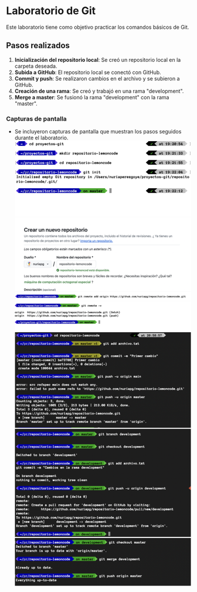# Laboratorio de Git

Este laboratorio tiene como objetivo practicar los comandos básicos de Git.

## Pasos realizados

1. **Inicialización del repositorio local**: Se creó un repositorio local en la carpeta deseada.
2. **Subida a GitHub**: El repositorio local se conectó con GitHub.
3. **Commit y push**: Se realizaron cambios en el archivo y se subieron a GitHub.
4. **Creación de una rama**: Se creó y trabajó en una rama "development".
5. **Merge a master**: Se fusionó la rama "development" con la rama "master".

### Capturas de pantalla
- Se incluyeron capturas de pantalla que muestran los pasos seguidos durante el laboratorio.
![Inicializando el repositorio](capturas/Captura1.png) ![Subiendo el repositorio a GitHub](capturas/Captura2.png) ![Commit y push](capturas/Captura3.png) ![Commit y push](capturas/Captura4.png) ![Commit y push](capturas/Captura5.png) ![Creación de la rama development](capturas/Captura6.png) ![Realizando el merge](capturas/Captura7.png)

